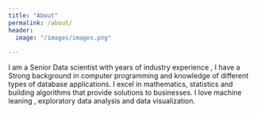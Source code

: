```yaml
---
title: "About"
permalink: /about/
header:
  image: "/images/images.png"
  
---
```


I am a Senior Data scientist with years of industry experience ,
I have a Strong background in computer programming and knowledge of different types of database applications. 
I excel in mathematics, statistics and building algorithms that provide solutions to businesses.
I love machine leaning , exploratory data analysis and data visualization.